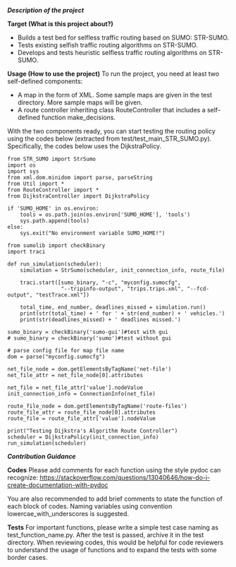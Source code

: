 ***Description of the project***

**Target (What is this project about?)**

* Builds a test bed for selfless traffic routing based on SUMO: STR-SUMO.
* Tests existing selfish traffic routing algorithms on STR-SUMO.
* Develops and tests heuristic selfless traffic routing algorithms on STR-SUMO.

**Usage (How to use the project)**
To run the project, you need at least two self-defined components:
* A map in the form of XML. Some sample maps are given in the test directory. More sample maps will be given.
* A route controller inheriting class RouteController that includes a self-defined function make_decisions.

With the two components ready, you can start testing the routing policy using the codes below (extracted from test/test_main_STR_SUMO.py). Specifically, the codes below uses the DijkstraPolicy.

```
from STR_SUMO import StrSumo
import os
import sys
from xml.dom.minidom import parse, parseString
from Util import *
from RouteController import *
from DijkstraController import DijkstraPolicy

if 'SUMO_HOME' in os.environ:
    tools = os.path.join(os.environ['SUMO_HOME'], 'tools')
    sys.path.append(tools)
else:
    sys.exit("No environment variable SUMO_HOME!")

from sumolib import checkBinary
import traci

def run_simulation(scheduler):
    simulation = StrSumo(scheduler, init_connection_info, route_file)

    traci.start([sumo_binary, "-c", "myconfig.sumocfg",
                 "--tripinfo-output", "trips.trips.xml", "--fcd-output", "testTrace.xml"])

    total_time, end_number, deadlines_missed = simulation.run()
    print(str(total_time) + ' for ' + str(end_number) + ' vehicles.')
    print(str(deadlines_missed) + ' deadlines missed.')

sumo_binary = checkBinary('sumo-gui')#test with gui
# sumo_binary = checkBinary('sumo')#test without gui

# parse config file for map file name
dom = parse("myconfig.sumocfg")

net_file_node = dom.getElementsByTagName('net-file')
net_file_attr = net_file_node[0].attributes

net_file = net_file_attr['value'].nodeValue
init_connection_info = ConnectionInfo(net_file)

route_file_node = dom.getElementsByTagName('route-files')
route_file_attr = route_file_node[0].attributes
route_file = route_file_attr['value'].nodeValue

print("Testing Dijkstra's Algorithm Route Controller")
scheduler = DijkstraPolicy(init_connection_info)
run_simulation(scheduler)
```

***Contribution Guidance***

**Codes**
Please add comments for each function using the style pydoc can recognize: https://stackoverflow.com/questions/13040646/how-do-i-create-documentation-with-pydoc

You are also recommended to add brief comments to state the function of each block of codes. Naming variables using convention lowercae_with_underscores is suggested.

**Tests**
For important functions, please write a simple test case naming as test_function_name.py. After the test is passed, archive it in the test directory. When reviewing codes, this would be helpful for code reviewers to understand the usage of functions and to expand the tests with some border cases.
